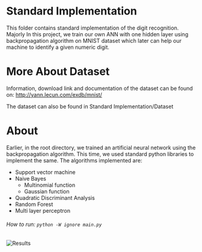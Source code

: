 # Standard Implementation
This folder contains standard implementation of the digit recognition. Majorly 
In this project, we train our own ANN with one hidden layer using backpropagation algorithm on MNIST 
dataset which later can help our machine to identify a given numeric digit.

# More About Dataset

Information, download link and documentation of the dataset can be found on:
http://yann.lecun.com/exdb/mnist/

The dataset can also be found in Standard Implementation/Dataset

# About
Earlier, in the root directory, we trained an artificial neural network using the backpropagation algorithm. This time, we used standard python libraries to implement the same. The algorithms implemented are:
* Support vector machine
* Naive Bayes
	* Multinomial function
	* Gaussian function
* Quadratic Discriminant Analysis
* Random Forest
* Multi layer perceptron

###### How to run: *`python -W ignore main.py`*

![Results](https://github.com/parthendo/Digit-Recognition-ANN/blob/master/Standard%20Implementation/Dataset/img.png)
